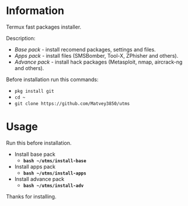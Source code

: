 # Information
Termux fast packages installer.

Description:
 - *Base pack* - install recomend packages, settings and files. 
 - *Apps pack* - install files (SMSBomber, Tool-X, ZPhisher and others).
 - *Advance pack* - install hack packages (Metasploit, nmap, aircrack-ng and others).

Before installation run this commands:
 - ```pkg install git```
 - ```cd ~```
 - ```git clone https://github.com/Matvey3850/utms```

# Usage
Run this before installation.
 - Install base pack
   - **```bash ~/utms/install-base```**
 - Install apps pack
   - **```bash ~/utms/install-apps```**
 - Install advance pack
   - **```bash ~/utms/install-adv```**

Thanks for installing.
